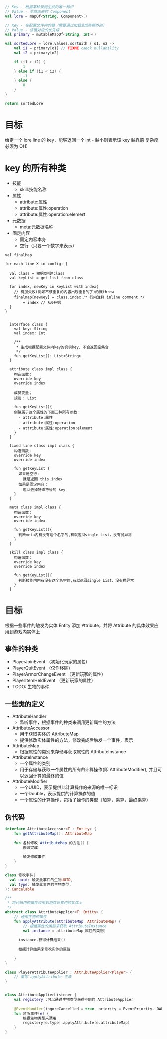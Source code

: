 ```kotlin
// Key - 根据某种规则生成的唯一标识
// Value - 生成出来的 Component
val lore = mapOf<String, Component>()

// Key - 在配置文件内的键（需要通过加载生成些额外的）
// Value - 该键对应的优先级
val primary = mutableMapOf<String, Int>()

val sortedLore = lore.values.sortWith { o1, o2 ->
    val i1 = primary[o1] // FIXME check nullability
    val i2 = primary[o2]

    if (i1 > i2) {
        1
    } else if (i1 < i2) {
        -1
    } else {
        0
    }
}

return sortedLore
```

# 目标

给定一个 lore line 的 key，能够返回一个 int - 越小则表示该 key 越靠前
复杂度必须为 O(1)

# key 的所有种类

- 技能 
  - skill:技能名称
- 属性
  - attribute:属性
  - attribute:属性:operation
  - attribute:属性:operation:element
- 元数据
  - meta:元数据名称
- 固定内容
  - 固定内容本身
  - 空行（只要一个数字来表示）
```
val finalMap

for each line X in config: {
  
  val class = 根据X创建class
  val keyList = get list from class
  
  for index, newKey in keyList with index{
    // 有加失败(例如不该重复的内容出现重复的了)的就throw
    finalmap[newKey] = class.index /* 行内注释 inline comment */
        + index // 从0开始
  }
}

 
  interface class {
    val key: String
    val index: Int
    
    /**
     * 生成根据配置文件内key的真实key, 不会返回空集合
     */
    fun getKeyList(): List<String>
  }
    
  attribute class impl class {
    构造函数：
    override key
    override index
    
    成员变量；
    规则： List
    
    fun getKeyList(){
    创建属于这个属性的下面三种所有参数：
      - attribute:属性
      - attribute:属性:operation
      - attribute:属性:operation:element
    }
  }
  
  fixed line class impl class {
    构造函数：
    override key
    override index
  
    fun getKeyList {
      如果是空行:
        就是返回 this.index
      如果是固定内容：
        返回去掉特殊符号的 key
    }
  }
  
  meta class impl class {
    构造函数：
    override key
    override index
    
    fun getKeyList(){
      判断meta内有没有这个名字的,有就返回single List，没有抛异常
    }
  }
  
  skill class impl class {
    构造函数：
    override key
    override index
    
    fun getKeyList(){
      判断技能内内有没有这个名字的,有就返回single List，没有抛异常
    }
  }
```

# 目标
根据一些事件的触发为实体 Entity 添加 Attribute，并将 Attribute 的具体效果应用到游戏内实体上

## 事件的种类
- PlayerJoinEvent （初始化玩家的属性）
- PlayerQuitEvent （仅作移除）
- PlayerArmorChangeEvent （更新玩家的属性）
- PlayerItemHeldEvent （更新玩家的属性）
- TODO: 生物的事件

## 一些类的定义
- AttributeHandler
  - 监听事件，根据事件的种类来调用更新属性的方法
- AttributeAccessor
  - 用于获取实体的 AttributeMap
  - 提供修改实体属性的方法，修改完成后触发一个事件，表示
- AttributeMap
  - 根据属性的类别来存储与获取属性的 AttributeInstance
- AttributeInstance
  - 一个属性的类别
  - 用于存储与获取**一个**属性的所有的计算操作(即 AttributeModifier), 并且可以返回计算的最终的值
- AttributeModifier
  - 一个UUID，表示提供此计算操作的来源的唯一标识 
  - 一个Double，表示提供的计算操作的值
  - 一个属性的计算操作，包括了操作的类型（加算，乘算，最终乘算）

## 伪代码
```kotlin
interface AttributeAccessor<T : Entity> {
    fun getAttributeMap(): AttributeMap
    
    fun 各种修改 AttributeMap 的方法() {
        修改完成
    
        触发修改事件
    }
}

class 修改事件(
  val uuid: 触发此事件的生物UUID,
  val type: 触发此事件的生物类型,
): Cancelable

/**
 * 将代码内的属性应用到游戏世界内的实体上
 */
abstract class AttributeApplier<T: Entity> {
    // 通用生物的属性
    fun applyAttribute(attributeMap: AttributeMap) {
        // 根据属性的类别来获取 AttributeInstance
        val instance = attributeMap[属性的类别]
        
      instance.获得计算结果()
      
      根据计算结果来修改实体的属性
        
    }
}

class PlayerAttributeApplier : AttributeApplier<Player> {
    // 重写 applyAttribute 方法
}


class AttributeApplierListener {
    val registery :可以通过生物类型获得不同的 AttributeApplier
    
    @EventHandler(ingoreCancelled = true, priority = EventPriority.LOWEST)
    fun 监听事件(e) {
        根据生物类型来调用
        registery[e.type].applyAttribute(e.attributeMap)
    }
}


```